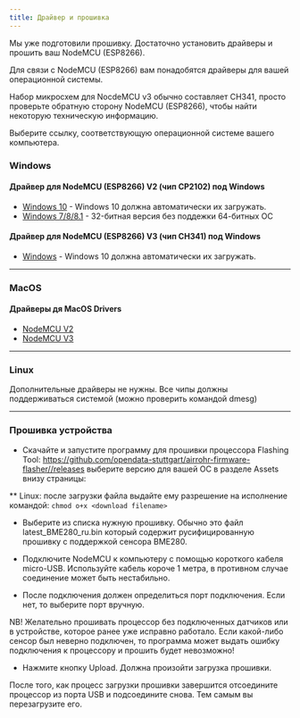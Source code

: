 ```yaml
---
title: Драйвер и прошивка
---
```


Мы уже подготовили прошивку. Достаточно установить драйверы и прошить ваш NodeMCU (ESP8266).

Для связи с NodeMCU (ESP8266) вам понадобятся драйверы для вашей операционной системы.

Набор микросхем для NocdeMCU v3 обычно составляет CH341, просто проверьте обратную сторону NodeMCU (ESP8266), чтобы найти некоторую техническую информацию.

Выберите ссылку, соответствующую операционной системе вашего компьютера.

### Windows

#### Драйвер для NodeMCU (ESP8266) V2 (чип CP2102) под Windows
* [Windows 10](https://www.silabs.com/documents/public/software/CP210x_Universal_Windows_Driver.zip) - Windows 10 должна автоматически их загружать.
* [Windows 7/8/8.1](https://www.silabs.com/documents/public/software/CP210x_Windows_Drivers.zip) - 32-битная версия без поддежки 64-битных ОС

#### Драйвер для NodeMCU (ESP8266) V3 (чип CH341) под Windows
* [Windows](http://www.wch.cn/downloads/file/5.html) - Windows 10 должна автоматически их загружать.
---

### MacOS

####  Драйверы дя MacOS Drivers
* [NodeMCU V2](https://www.silabs.com/documents/public/software/Mac_OSX_VCP_Driver.zip )
* [NodeMCU V3](http://www.wch.cn/downloads/file/178.html)

---

### Linux
Дополнительные драйверы не нужны. Все чипы должны поддерживаться системой (можно проверить командой dmesg)

---
### Прошивка устройства

* Скачайте и запустите программу для прошивки процессора Flashing Tool:
  https://github.com/opendata-stuttgart/airrohr-firmware-flasher//releases
  выберите версию для вашей ОС в разделе Assets внизу страницы:

** Linux: после загрузки файла выдайте ему разрешение на исполнение командой: `chmod o+x <download filename>`

* Выберите из списка нужную прошивку. Обычно это файл latest_BME280_ru.bin который содержит русифицированную прошивку с поддержкой сенсора BME280.

* Подключите NodeMCU к компьютеру с помощью короткого кабеля micro-USB. Используйте кабель короче 1 метра, в противном случае соединение может быть нестабильно.

* После подключения должен определиться порт подключения. Если нет, то выберите порт вручную.

NB! Желательно прошивать процессор без подключенных датчиков или в устройстве, которое ранее уже исправно работало. Если какой-либо сенсор был неверно подключен, то программа может выдать ошибку подключения к процессору и прошить будет невозможно!

* Нажмите кнопку Upload. Должна произойти загрузка прошивки.

После того, как процесс загрузки прошивки завершится отсоедините процессор из порта USB и подсоедините снова. Тем самым вы перезагрузите его.
